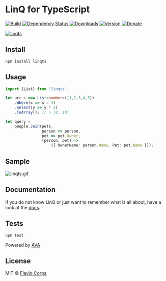 # LinQ for TypeScript

[![Build](https://img.shields.io/travis/kutyel/linq.ts/master.svg)](https://travis-ci.org/kutyel/linq.ts)
[![Dependency Status](https://gemnasium.com/badges/github.com/kutyel/linq.ts.svg)](https://gemnasium.com/github.com/kutyel/linq.ts)
[![Downloads](https://img.shields.io/npm/dm/linqts.svg)](https://npmjs.com/packages/linqts)
[![Version](https://img.shields.io/npm/v/linqts.svg)](https://npmjs.com/packages/linqts)
[![Donate](https://img.shields.io/badge/donate-paypal-blue.svg)](https://paypal.me/flaviocorpa)

[![linqts](https://raw.githubusercontent.com/kutyel/linq/master/assets/linqts.png)](http://www.typescriptlang.org)

## Install

```
npm install linqts
```

## Usage

```ts
import {List} from 'linqts';

let arr = new List<number>([1,2,3,4,5])
    .Where(x => x > 3)
    .Select(y => y * 2)
    .ToArray(); // > [8, 10]

let query =
    people.Join(pets,
                person => person,
                pet => pet.Owner,
                (person, pet) =>
                    ({ OwnerName: person.Name, Pet: pet.Name }));
```

## Sample

![linqts.gif](https://raw.githubusercontent.com/kutyel/linq/master/assets/linqts.gif)

## Documentation
If you do not know LinQ or just want to remember what is all about, have a look at the [docs](http://kutyel.github.io/linq.ts/docs/classes/list/index.html).

## Tests

```
npm test
```

Powered by [AVA](https://github.com/sindresorhus/ava)

## License

MIT © [Flavio Corpa](http://flaviocorpa.com)
